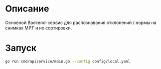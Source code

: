 # Описание

Основной Backend-сервис для распознавания отклонений / нормы на снимках МРТ и их сортировки.

# Запуск

```bash
go run cmd/apiservice/main.go --config config/local.yaml
```
